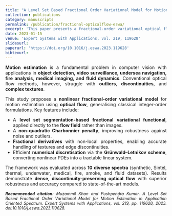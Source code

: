 ```yaml
---
title: "A Level Set Based Fractional Order Variational Model for Motion Estimation in Application Oriented Spectrum"
collection: publications
category: manuscripts
permalink: /publication/fractional-opticalflow-eswa/
excerpt: 'This paper presents a fractional-order variational optical flow model with level set segmentation for motion estimation across multiple domains, providing robust and discontinuity-preserving results.'
date: 2023-01-15
venue: 'Expert Systems with Applications, vol. 219, 119628'
slidesurl: 
paperurl: 'https://doi.org/10.1016/j.eswa.2023.119628'
bibtexurl: 
---
```


<div style="text-align:justify; text-justify:inter-word;" markdown="1">

**Motion estimation** is a fundamental problem in computer vision with applications in **object detection, video surveillance, undersea navigation, fire analysis, medical imaging, and fluid dynamics**. Conventional optical flow methods, however, struggle with **outliers**, **discontinuities**, and **complex textures**.  

This study proposes a **nonlinear fractional-order variational model** for motion estimation using **optical flow**, generalising classical integer-order formulations. Key features include:  

- A **level set segmentation-based fractional variational functional**, applied directly to the **flow field** rather than images.  
- A **non-quadratic Charbonnier penalty**, improving robustness against noise and outliers.  
- **Fractional derivatives** with non-local properties, enabling accurate handling of textures and edge discontinuities.  
- Efficient **numerical discretisation** via the **Grünwald–Letnikov scheme**, converting nonlinear PDEs into a tractable linear system.  

The framework was evaluated across **10 diverse spectra** (synthetic, Sintel, thermal, underwater, medical, fire, smoke, and fluid datasets). Results demonstrate **dense, discontinuity-preserving optical flow** with superior robustness and accuracy compared to state-of-the-art models.

</div>

<div style="text-align:justify; text-justify:inter-word; margin-top:15px; font-size:0.9em; font-style:italic;">
  <strong>Recommended citation:</strong> Muzammil Khan and Pushpendra Kumar. A Level Set Based Fractional Order Variational Model for Motion Estimation in Application Oriented Spectrum. Expert Systems with Applications, vol. 219, pp. 119628, 2023. doi:10.1016/j.eswa.2023.119628.
</div>


